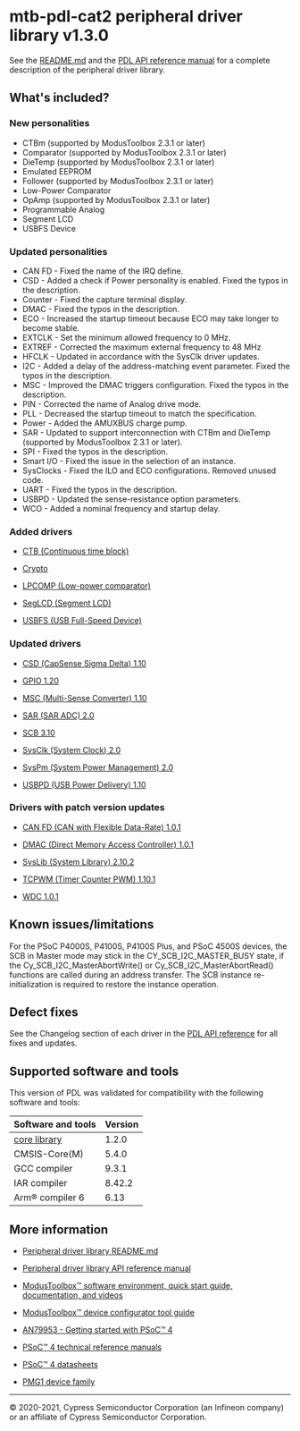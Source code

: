 # mtb-pdl-cat2 peripheral driver library v1.3.0

See the [README.md](./README.md) and the
[PDL API reference manual](https://infineon.github.io/mtb-pdl-cat2/pdl_api_reference_manual/html/index.html)
for a complete description of the peripheral driver library.

## What's included?

### New personalities

- CTBm (supported by ModusToolbox 2.3.1 or later)
- Comparator (supported by ModusToolbox 2.3.1 or later)
- DieTemp (supported by ModusToolbox 2.3.1 or later)
- Emulated EEPROM
- Follower (supported by ModusToolbox 2.3.1 or later)
- Low-Power Comparator
- OpAmp (supported by ModusToolbox 2.3.1 or later)
- Programmable Analog
- Segment LCD
- USBFS Device

### Updated personalities

- CAN FD - Fixed the name of the IRQ define.
- CSD - Added a check if Power personality is enabled. Fixed the typos in the description.
- Counter - Fixed the capture terminal display.
- DMAC - Fixed the typos in the description.
- ECO - Increased the startup timeout because ECO may take longer to become stable.
- EXTCLK - Set the minimum allowed frequency to 0 MHz.
- EXTREF - Corrected the maximum external frequency to 48 MHz
- HFCLK - Updated in accordance with the SysClk driver updates.
- I2C - Added a delay of the address-matching event parameter. Fixed the typos in the description.
- MSC - Improved the DMAC triggers configuration. Fixed the typos in the description.
- PIN - Corrected the name of Analog drive mode.
- PLL - Decreased the startup timeout to match the specification.
- Power - Added the AMUXBUS charge pump.
- SAR - Updated to support interconnection with CTBm and DieTemp (supported by ModusToolbox 2.3.1 or later).
- SPI - Fixed the typos in the description.
- Smart I/O - Fixed the issue in the selection of an instance.
- SysClocks - Fixed the ILO and ECO configurations. Removed unused code.
- UART - Fixed the typos in the description.
- USBPD - Updated the sense-resistance option parameters.
- WCO - Added a nominal frequency and startup delay.

### Added drivers

- [CTB (Continuous time block)](https://infineon.github.io/mtb-pdl-cat2/pdl_api_reference_manual/html/group__group__ctb.html)

- [Crypto](https://infineon.github.io/mtb-pdl-cat2/pdl_api_reference_manual/html/group__group__crypto.html)

- [LPCOMP (Low-power comparator)](https://infineon.github.io/mtb-pdl-cat2/pdl_api_reference_manual/html/group__group__lpcomp.html)

- [SegLCD (Segment LCD)](https://infineon.github.io/mtb-pdl-cat2/pdl_api_reference_manual/html/group__group__seglcd.html)

- [USBFS (USB Full-Speed Device)](https://infineon.github.io/mtb-pdl-cat2/pdl_api_reference_manual/html/group__group__usbfs.html)

### Updated drivers

- [CSD (CapSense Sigma Delta) 1.10](https://infineon.github.io/mtb-pdl-cat2/pdl_api_reference_manual/html/group__group__csd.html)

- [GPIO 1.20](https://infineon.github.io/mtb-pdl-cat2/pdl_api_reference_manual/html/group__group__gpio.html)

- [MSC (Multi-Sense Converter) 1.10](https://infineon.github.io/mtb-pdl-cat2/pdl_api_reference_manual/html/group__group__msc.html)

- [SAR (SAR ADC) 2.0](https://infineon.github.io/mtb-pdl-cat2/pdl_api_reference_manual/html/group__group__sar.html)

- [SCB 3.10](https://infineon.github.io/mtb-pdl-cat2/pdl_api_reference_manual/html/group__group__scb.html)

- [SysClk (System Clock) 2.0](https://infineon.github.io/mtb-pdl-cat2/pdl_api_reference_manual/html/group__group__sysclk.html)

- [SysPm (System Power Management) 2.0](https://infineon.github.io/mtb-pdl-cat2/pdl_api_reference_manual/html/group__group__syspm.html)

- [USBPD (USB Power Delivery) 1.10](https://infineon.github.io/mtb-pdl-cat2/pdl_api_reference_manual/html/group__group__usbpd.html)

### Drivers with patch version updates

- [CAN FD (CAN with Flexible Data-Rate) 1.0.1](https://infineon.github.io/mtb-pdl-cat2/pdl_api_reference_manual/html/group__group__canfd.html)

- [DMAC (Direct Memory Access Controller) 1.0.1](https://infineon.github.io/mtb-pdl-cat2/pdl_api_reference_manual/html/group__group__dmac.html)

- [SysLib (System Library) 2.10.2](https://infineon.github.io/mtb-pdl-cat2/pdl_api_reference_manual/html/group__group__syslib.html)

- [TCPWM (Timer Counter PWM) 1.10.1](https://infineon.github.io/mtb-pdl-cat2/pdl_api_reference_manual/html/group__group__tcpwm.html)

- [WDC 1.0.1](https://infineon.github.io/mtb-pdl-cat2/pdl_api_reference_manual/html/group__group__wdc.html)

## Known issues/limitations

For the PSoC P4000S, P4100S, P4100S Plus, and PSoC 4500S devices, the SCB in
Master mode may stick in the CY_SCB_I2C_MASTER_BUSY state, if the
Cy_SCB_I2C_MasterAbortWrite() or Cy_SCB_I2C_MasterAbortRead() functions are
called during an address transfer. The SCB instance re-initialization is
required to restore the instance operation.

## Defect fixes

See the Changelog section of each driver in the [PDL API reference](https://infineon.github.io/mtb-pdl-cat2/pdl_api_reference_manual/html/modules.html) for all fixes and updates.


## Supported software and tools

This version of PDL was validated for compatibility with the following software and tools:

| Software and tools                                                            | Version      |
| :---                                                                          | :----        |
| [core library](https://github.com/Infineon/core-lib)                          | 1.2.0        |
| CMSIS-Core(M)                                                                 | 5.4.0        |
| GCC compiler                                                                  | 9.3.1        |
| IAR compiler                                                                  | 8.42.2       |
| Arm&reg; compiler 6                                                           | 6.13         |

## More information

- [Peripheral driver library README.md](./README.md)

- [Peripheral driver library API reference manual](https://infineon.github.io/mtb-pdl-cat2/pdl_api_reference_manual/html/index.html)

- [ModusToolbox&trade; software environment, quick start guide, documentation, and videos](https://www.cypress.com/products/modustoolbox-software-environment)

- [ModusToolbox&trade; device configurator tool guide](https://www.cypress.com/ModusToolboxDeviceConfig)

- [AN79953 - Getting started with PSoC&trade; 4](https://www.cypress.com/an79953)

- [PSoC&trade; 4 technical reference manuals](https://www.cypress.com/search/all?f%5B0%5D=meta_type%3Atechnical_documents&f%5B1%5D=resource_meta_type%3A583&f%5B2%5D=field_related_products%3A1314)

- [PSoC&trade; 4 datasheets](https://www.cypress.com/search/all?f%5B0%5D=meta_type%3Atechnical_documents&f%5B1%5D=field_related_products%3A1297&f%5B2%5D=resource_meta_type%3A575)

- [PMG1 device family](http://www.cypress.com/PMG1)

---
© 2020-2021, Cypress Semiconductor Corporation (an Infineon company) or an affiliate of Cypress Semiconductor Corporation.
